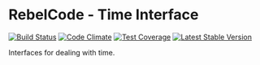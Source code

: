 # RebelCode - Time Interface

[![Build Status](https://travis-ci.org/rebelcode/time-interface.svg?branch=master)](https://travis-ci.org/rebelcode/time-interface)
[![Code Climate](https://codeclimate.com/github/rebelcode/time-interface/badges/gpa.svg)](https://codeclimate.com/github/rebelcode/time-interface)
[![Test Coverage](https://codeclimate.com/github/rebelcode/time-interface/badges/coverage.svg)](https://codeclimate.com/github/rebelcode/time-interface/coverage)
[![Latest Stable Version](https://poser.pugx.org/rebelcode/time-interface/version)](https://packagist.org/packages/rebelcode/time-interface)

Interfaces for dealing with time.
